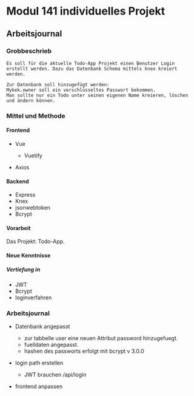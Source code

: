 # Modul 141 individuelles Projekt
## Arbeitsjournal
### Grobbeschrieb
	Es soll für die aktuelle Todo-App Projekt einen Benutzer Login erstellt werden. Dazu das Datenbank Schema mittels knex kreiert werden.

	Zur Datenbank soll hinzugefügt werden:
	Mykek.owner soll ein verschlüsseltes Passwort bekommen.
	Man sollte nur ein Todo unter seinen eigenen Name kreieren, löschen und ändern können.
### Mittel und Methode
#### Frontend
* Vue
	* Vuetify

* Axios

#### Backend
* Express
* Knex
* jsonwebtoken
* Bcrypt

#### Vorarbeit
Das Projekt: Todo-App.

#### Neue Kenntnisse
##### Vertiefung in
* JWT
* Bcrypt
* loginverfahren

### Arbeitsjournal
* Datenbank angepasst 
	* zur tabbelle user eine neuen Attribut password hinzugefuegt.
	* fuelldaten angepasst.
	* hashen des passworts erfolgt mit bcrypt v 3.0.0
* login path erstellen
	* JWT brauchen /api/login

* frontend anpassen
